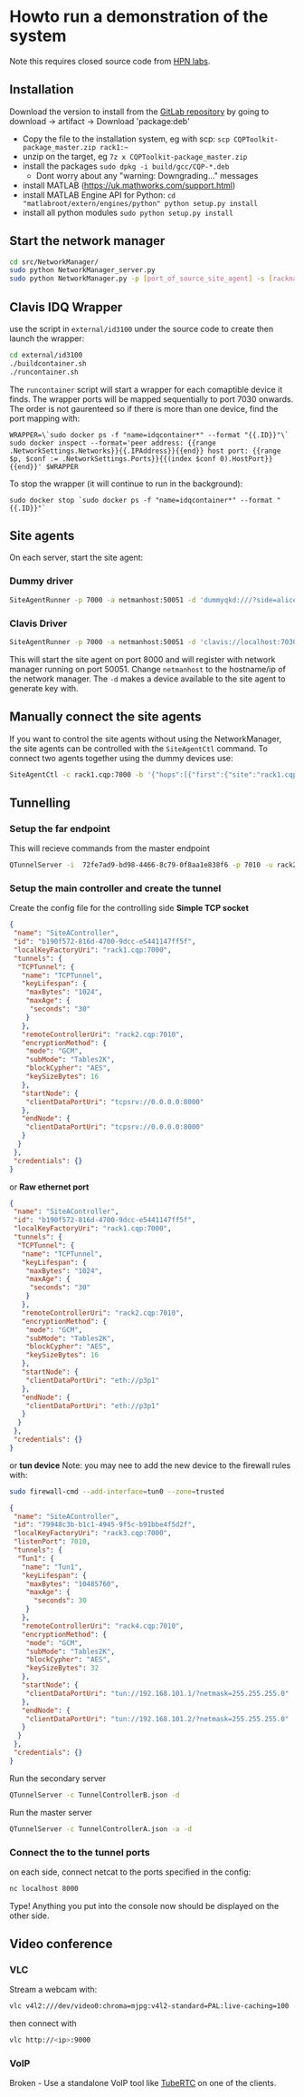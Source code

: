 # Howto run a demonstration of the system

Note this requires closed source code from [HPN labs](http://www.bristol.ac.uk/engineering/research/hpn/).

## Installation

Download the version to install from the [GitLab repository](https://gitlab.com/QComms/cqptoolkit/-/jobs/artifacts/master/download?job=package%3Adeb) by going to download -> artifact -> Download 'package:deb'

- Copy the file to the installation system, eg with scp: `scp CQPToolkit-package_master.zip rack1:~`
- unzip on the target, eg `7z x CQPToolkit-package_master.zip`
- install the packages `sudo dpkg -i build/gcc/CQP-*.deb`
    + Dont worry about any "warning: Downgrading..." messages
- install MATLAB (https://uk.mathworks.com/support.html)
- install MATLAB Engine API for Python:
     `cd "matlabroot/extern/engines/python"
      python setup.py install`
- install all python modules `sudo python setup.py install`

## Start the network manager

```bash
cd src/NetworkManager/
sudo python NetworkManager_server.py
sudo python NetworkManager.py -p [port_of_source_site_agent] -s [rackname_src.cqp:portname] -d [rackname_dest.cqp:portname]
```

## Clavis IDQ Wrapper

use the script in `external/id3100` under the source code to create then launch the wrapper:

```bash
cd external/id3100
./buildcontainer.sh
./runcontainer.sh
```

The `runcontainer` script will start a wrapper for each comaptible device it finds. The wrapper ports will be mapped sequentially to port 7030 onwards. The order is not gaurenteed so if there is more than one device, find the port mapping with:

    WRAPPER=\`sudo docker ps -f "name=idqcontainer*" --format "{{.ID}}"\`
    sudo docker inspect --format='peer address: {{range .NetworkSettings.Networks}}{{.IPAddress}}{{end}} host port: {{range $p, $conf := .NetworkSettings.Ports}}{{(index $conf 0).HostPort}}{{end}}' $WRAPPER


To stop the wrapper (it will continue to run in the background):

    sudo docker stop `sudo docker ps -f "name=idqcontainer*" --format "{{.ID}}"`


## Site agents

On each server, start the site agent:

### Dummy driver

```bash
SiteAgentRunner -p 7000 -a netmanhost:50051 -d 'dummyqkd:///?side=alice&port=dummy1a' -d 'dummyqkd:///?side=bob&port=dummy1b' -n
```

### Clavis Driver

```bash
SiteAgentRunner -p 7000 -a netmanhost:50051 -d 'clavis://localhost:7030/port=dummy1a' -n
```

This will start the site agent on port 8000 and will register with network manager running on port 50051. 
Change `netmanhost` to the hostname/ip of the network manager.
The `-d` makes a device available to the site agent to generate key with.

## Manually connect the site agents

If you want to control the site agents without using the NetworkManager, the site agents can be controlled with the `SiteAgentCtl` command. To connect two agents together using the dummy devices use:

```bash
SiteAgentCtl -c rack1.cqp:7000 -b '{"hops":[{"first":{"site":"rack1.cqp:7000","deviceId":"dummyqkd:///?side=alice&port=dummy1a"},"second":{"site":"rack2.cqp:7000","deviceId":"dummyqkd:///?side=bob&port=dummy1b"}}]}'
```

## Tunnelling

### Setup the far endpoint

This will recieve commands from the master endpoint

```bash
QTunnelServer -i  72fe7ad9-bd98-4466-8c79-0f8aa1e838f6 -p 7010 -u rack2.cqp:7000 -d
```

### Setup the main controller and create the tunnel

Create the config file for the controlling side
**Simple TCP socket**

```json
{
 "name": "SiteAController",
 "id": "b190f572-816d-4700-9dcc-e5441147ff5f",
 "localKeyFactoryUri": "rack1.cqp:7000",
 "tunnels": {
  "TCPTunnel": {
   "name": "TCPTunnel",
   "keyLifespan": {
    "maxBytes": "1024",
    "maxAge": {
     "seconds": "30"
    }
   },
   "remoteControllerUri": "rack2.cqp:7010",
   "encryptionMethod": {
    "mode": "GCM",
    "subMode": "Tables2K",
    "blockCypher": "AES",
    "keySizeBytes": 16
   },
   "startNode": {
    "clientDataPortUri": "tcpsrv://0.0.0.0:8000"
   },
   "endNode": {
    "clientDataPortUri": "tcpsrv://0.0.0.0:8000"
   }
  }
 },
 "credentials": {}
}
```

or **Raw ethernet port**

```json
{
 "name": "SiteAController",
 "id": "b190f572-816d-4700-9dcc-e5441147ff5f",
 "localKeyFactoryUri": "rack1.cqp:7000",
 "tunnels": {
  "TCPTunnel": {
   "name": "TCPTunnel",
   "keyLifespan": {
    "maxBytes": "1024",
    "maxAge": {
     "seconds": "30"
    }
   },
   "remoteControllerUri": "rack2.cqp:7010",
   "encryptionMethod": {
    "mode": "GCM",
    "subMode": "Tables2K",
    "blockCypher": "AES",
    "keySizeBytes": 16
   },
   "startNode": {
    "clientDataPortUri": "eth://p3p1"
   },
   "endNode": {
    "clientDataPortUri": "eth://p3p1"
   }
  }
 },
 "credentials": {}
}
```

or **tun device**
Note: you may nee to add the new device to the firewall rules with:

```bash
sudo firewall-cmd --add-interface=tun0 --zone=trusted
```

```json
{
 "name": "SiteAController",
 "id": "79948c3b-b1c1-4945-9f5c-b91bbe4f5d2f",
 "localKeyFactoryUri": "rack3.cqp:7000",
 "listenPort": 7010,
 "tunnels": {
  "Tun1": {
   "name": "Tun1",
   "keyLifespan": {
    "maxBytes": "10485760",
    "maxAge": {
      "seconds": 30
    }
   },
   "remoteControllerUri": "rack4.cqp:7010",
   "encryptionMethod": {
    "mode": "GCM",
    "subMode": "Tables2K",
    "blockCypher": "AES",
    "keySizeBytes": 32
   },
   "startNode": {
    "clientDataPortUri": "tun://192.168.101.1/?netmask=255.255.255.0"
   },
   "endNode": {
    "clientDataPortUri": "tun://192.168.101.2/?netmask=255.255.255.0"
   }
  }
 },
 "credentials": {}
}
```

Run the secondary server

```bash
QTunnelServer -c TunnelControllerB.json -d
```
Run the master server

```bash
QTunnelServer -c TunnelControllerA.json -a -d
```

### Connect the to the tunnel ports

on each side, connect netcat to the ports specified in the config:

```bash
nc localhost 8000
```

Type! Anything you put into the console now should be displayed on the other side.

## Video conference

### VLC

Stream a webcam with:

```bash
vlc v4l2:///dev/video0:chroma=mjpg:v4l2-standard=PAL:live-caching=100 --sout '#std{access=http,mux=mpjpeg,dst=:9000}'
```

then connect with

```bash
vlc http://<ip>:9000
```

### VoIP

Broken - Use a standalone VoIP tool like [TubeRTC](https://github.com/trailofbits/tubertc) on one of the clients.
